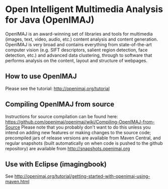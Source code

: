 # Open Intelligent Multimedia Analysis for Java (OpenIMAJ)

OpenIMAJ is an award-winning set of libraries and tools for multimedia (images, text, video, audio, etc.) content analysis and content generation. OpenIMAJ is very broad and contains everything from state-of-the-art computer vision (e.g. SIFT descriptors, salient region detection, face detection, etc.) and advanced data clustering, through to software that performs analysis on the content, layout and structure of webpages.

## How to use OpenIMAJ

Please see the tutorial: http://openimaj.org/tutorial

## Compiling OpenIMAJ from source

Instructions for source compilation can be found here: https://github.com/openimaj/openimaj/wiki/Compiling-OpenIMAJ-from-Source
Please note that you probably don't want to do this unless you intend on adding new features or making changes to the source code; precompiled jars of release versions are available from Maven Central, and regular snapshots (built automatically on when code is pushed to the github repository) are available from http://snapshots.openimaj.org

## Use with Eclipse (imagingbook)

See http://openimaj.org/tutorial/getting-started-with-openimaj-using-maven.html